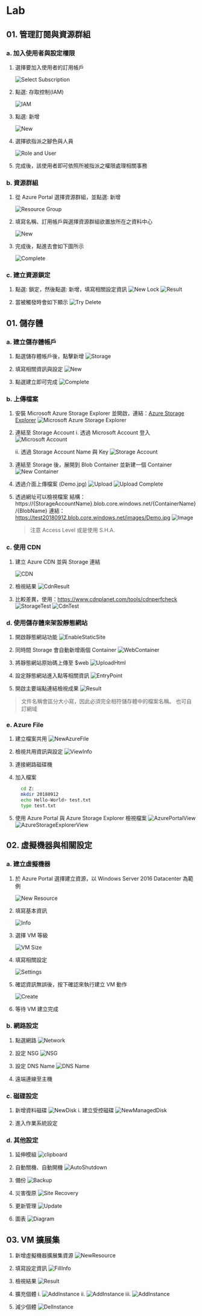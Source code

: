 # Lab

## 01. 管理訂閱與資源群組

### a. 加入使用者與設定權限

1. 選擇要加入使用者的訂用帳戶

    ![Select Subscription](https://i.imgur.com/LOr4rHw.png)

2. 點選: 存取控制(IAM)

    ![IAM](https://i.imgur.com/ezGCMvR.png)

3.  點選: 新增

    ![New](https://i.imgur.com/JVjIMDn.png)

4.  選擇欲指派之腳色與人員

    ![Role and User](https://i.imgur.com/cVOWI9D.png)

5. 完成後，該使用者即可依照所被指派之權限處理相關事務

### b. 資源群組

1. 從 Azure Portal 選擇資源群組，並點選: 新增

    ![Resource Group](https://i.imgur.com/iFR4ov2.png)

2.  填寫名稱、訂用帳戶與選擇資源群組欲置放所在之資料中心

    ![New](https://i.imgur.com/mxzMEW4.png)

3.  完成後，點進去會如下圖所示

     ![Complete](https://i.imgur.com/l5SRMjQ.png) 

### c. 建立資源鎖定

1. 點選: 鎖定，然後點選: 新增，填寫相關設定資訊
    ![New Lock](https://i.imgur.com/WPabqDY.png)
    ![Result](https://i.imgur.com/JbGYBrf.png)

2. 當被觸發時會如下顯示
    ![Try Delete](https://i.imgur.com/tgR98B4.png)

## 01. 儲存體

### a. 建立儲存體帳戶

1. 點選儲存體帳戶後，點擊新增
    ![Storage](https://i.imgur.com/jQdMFZi.png)

2. 填寫相關資訊與設定
    ![New](https://i.imgur.com/NOh9poG.png)

3. 點選建立即可完成
    ![Complete](https://i.imgur.com/IuRom6z.png)

### b. 上傳檔案

1. 安裝 Microsoft Azure Storage Explorer 並開啟，連結：[Azure Storage Explorer](https://azure.microsoft.com/en-us/features/storage-explorer/)
    ![Microsoft Azure Storage Explorer](https://i.imgur.com/UmhSqNN.png)

2. 連結至 Storage Account
    i. 透過 Microsoft Account 登入
        ![Microsoft Account](https://i.imgur.com/nNjEaSz.png)

    ii. 透過 Storage Account Name 與 Key
        ![Storage Account](https://i.imgur.com/eQ5GQeg.png)

3. 連結至 Storage 後，展開到 Blob Container 並新建一個 Container
    ![New Container](https://i.imgur.com/Ymc2ZuP.png)

4. 透過介面上傳檔案 (Demo.jpg)
    ![Upload](https://i.imgur.com/mBzr5yv.png)
    ![Upload Complete](https://i.imgur.com/72yoNyA.png)

5. 透過網址可以檢視檔案
    結構：https://{StorageAccountName}.blob.core.windows.net/{ContainerName}/{BlobName}
    連結：https://test20180912.blob.core.windows.net/images/Demo.jpg
    ![Image](https://i.imgur.com/s47HIF8.png)
    > 注意 Access Level 或是使用 S.H.A.

### c. 使用 CDN

1. 建立 Azure CDN 並與 Storage 連結

    ![CDN](https://i.imgur.com/zxuxUQA.png)

2. 檢視結果
    ![CdnResult](https://i.imgur.com/H8SjXv8.png)

3. 比較差異，使用：<https://www.cdnplanet.com/tools/cdnperfcheck>
    ![StorageTest](https://i.imgur.com/ocxO8i1.png)
    ![CdnTest](https://i.imgur.com/D0zg3FG.png)

### d. 使用儲存體來架設靜態網站

1. 開啟靜態網站功能
    ![EnableStaticSite](https://i.imgur.com/MG9hUgb.png)

2. 同時間 Storage 會自動新增兩個 Container
    ![WebContainer](https://i.imgur.com/epQXssf.png)

3. 將靜態網站原始碼上傳至 $web
    ![UploadHtml](https://i.imgur.com/W680Buw.png)

4. 設定靜態網站進入點等相關資訊
    ![EntryPoint](https://i.imgur.com/gPuwddJ.png)

5. 開啟主要端點連結檢視成果
    ![Result](https://i.imgur.com/kzjhPS9.png)

> 文件名稱會區分大小寫，因此必須完全相符儲存體中的檔案名稱。
> 也可自訂網域

### e. Azure File

1. 建立檔案共用
    ![NewAzureFile](https://i.imgur.com/mYwwnAL.png)

2. 檢視共用資訊與設定
    ![ViewInfo](https://i.imgur.com/xIeucqt.png)

3. 連接網路磁碟機
4. 加入檔案
    ``` bash
      cd Z:
      mkdir 20180912
      echo Hello-World> test.txt
      type test.txt
    ```
5. 使用 Azure Portal 與 Azure Storage Explorer 檢視檔案
    ![AzurePortalView](https://i.imgur.com/PseXtdT.png)
    ![AzureStorageExplorerView](https://i.imgur.com/hP6P71g.png)


## 02. 虛擬機器與相關設定

### a. 建立虛擬機器

1. 於 Azure Portal 選擇建立資源，以 Windows Server 2016 Datacenter 為範例

    ![New Resource](https://i.imgur.com/Od2IusO.png)

2. 填寫基本資訊

    ![Info](https://i.imgur.com/9xmouZt.png)

3. 選擇 VM 等級

    ![VM Size](https://i.imgur.com/XghCv36.png)

4. 填寫相關設定

    ![Settings](https://i.imgur.com/ZYO71dL.png)

5. 確認資訊無誤後，按下確認來執行建立 VM 動作

    ![Create](https://i.imgur.com/w6woCp0.png)

6. 等待 VM 建立完成

### b. 網路設定

1. 點選網路
    ![Network](https://i.imgur.com/1z8PEeL.png)

2. 設定 NSG
    ![NSG](https://i.imgur.com/kxxT1fe.png)

3. 設定 DNS Name
    ![DNS Name](https://i.imgur.com/GxTfLHN.png)

4. 遠端連線至主機
 
### c. 磁碟設定

1. 新增資料磁碟
    ![NewDisk](https://i.imgur.com/JaUYoYK.png)
    i. 建立受控磁碟
        ![NewManagedDisk](https://i.imgur.com/NUWwH1M.png)

2. 進入作業系統設定  
 
### d. 其他設定

1. 延伸模組
    ![clipboard](https://i.imgur.com/wia3DrO.png)

2. 自動關機、自動開機
    ![AutoShutdown](https://i.imgur.com/S0IwuTT.png)

3. 備份
    ![Backup](https://i.imgur.com/WGb4qqU.png)

4. 災害復原
    ![Site Recovery](https://i.imgur.com/fAWr6GF.png)

6. 更新管理
    ![Update](https://i.imgur.com/ABDexkM.png)

6. 圖表
    ![Diagram](https://i.imgur.com/VT932et.png)

## 03. VM 擴展集

1. 新增虛擬機器擴展集資源
    ![NewResource](https://i.imgur.com/GTEKNEo.png)

2. 填寫設定資訊
    ![FillInfo](https://i.imgur.com/XU3LsGS.png)

3. 檢視結果
    ![Result](https://i.imgur.com/gayevb8.png)

4. 擴充個體
    i. 
        ![AddInstance](https://i.imgur.com/gHQSEQo.png)
    ii. 
        ![AddInstance](https://i.imgur.com/m8Rb5Wd.png)
    iii. 
        ![AddInstance](https://i.imgur.com/aJ7X1z3.png)

5. 減少個體
    ![DelInstance](https://i.imgur.com/JazDkHW.png)



